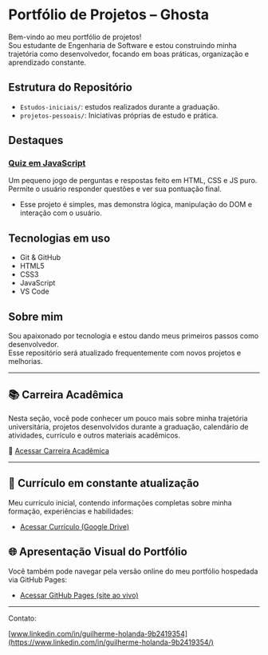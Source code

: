 # Portfólio de Projetos – Ghosta


Bem-vindo ao meu portfólio de projetos!  
Sou estudante de Engenharia de Software e estou construindo minha trajetória como desenvolvedor, focando em boas práticas, organização e aprendizado constante.

## Estrutura do Repositório

- `Estudos-iniciais/`: estudos realizados durante a graduação.
- `projetos-pessoais/`: Iniciativas próprias de estudo e prática.



## Destaques

###  [Quiz em JavaScript](./projetos-pessoais/quiz-javascript)

Um pequeno jogo de perguntas e respostas feito em HTML, CSS e JS puro.  
Permite o usuário responder questões e ver sua pontuação final.

- Esse projeto é simples, mas demonstra lógica, manipulação do DOM e interação com o usuário.

## Tecnologias em uso

- Git & GitHub
- HTML5
- CSS3
- JavaScript
- VS Code

## Sobre mim

Sou apaixonado por tecnologia e estou dando meus primeiros passos como desenvolvedor.  
Esse repositório será atualizado frequentemente com novos projetos e melhorias.


---

## 📚 Carreira Acadêmica

Nesta seção, você pode conhecer um pouco mais sobre minha trajetória universitária, projetos desenvolvidos durante a graduação, calendário de atividades, currículo e outros materiais acadêmicos.

🔗 [Acessar Carreira Acadêmica](./carreira-academica/README.md)

---

## 📄 Currículo em constante atualização

Meu currículo inicial, contendo informações completas sobre minha formação, experiências e habilidades:

- [Acessar Currículo (Google Drive)](https://docs.google.com/document/d/1ZsCFiT24h6Y-pRfvNuvpO_HDokBmNn9GuypJWHdyHxo/edit?usp=sharing)


## 🌐 Apresentação Visual do Portfólio

Você também pode navegar pela versão online do meu portfólio hospedada via GitHub Pages:

- [Acessar GitHub Pages (site ao vivo)](https://La-Ghosta.github.io)

---

 Contato:

[www.linkedin.com/in/guilherme-holanda-9b2419354](https://www.linkedin.com/in/guilherme-holanda-9b2419354/)

